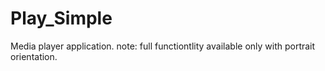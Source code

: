 # Play_Simple
Media player application.
note: full functiontlity available only with portrait orientation.
